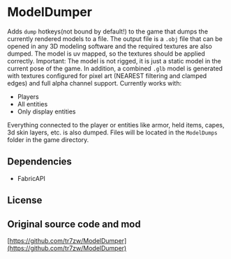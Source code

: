 # ModelDumper

Adds `dump` hotkeys(not bound by default!) to the game that dumps the currently rendered models to a file.
The output file is a `.obj` file that can be opened in any 3D modeling software and the required textures are also dumped. The model is uv mapped, so the textures should be applied correctly. Important: The model is not rigged, it is just a static model in the current pose of the game.
In addition, a combined `.glb` model is generated with textures configured for pixel art (NEAREST filtering and clamped edges) and full alpha channel support.
Currently works with:

- Players
- All entities
- Only display entities

Everything connected to the player or entities like armor, held items, capes, 3d skin layers, etc. is also dumped.
Files will be located in the `ModelDumps` folder in the game directory.

## Dependencies

- FabricAPI

## License

## Original source code and mod
[https://github.com/tr7zw/ModelDumper](https://github.com/tr7zw/ModelDumper)

